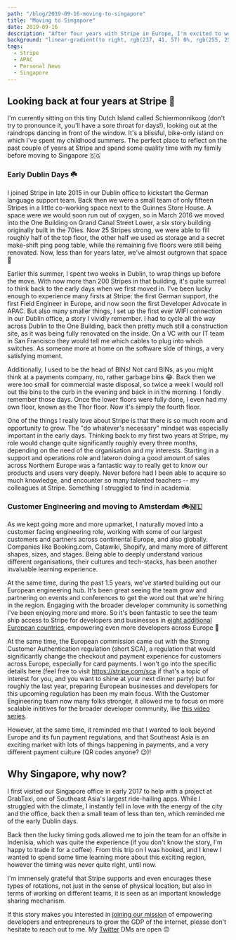 ```yaml
---
path: "/blog/2019-09-16-moving-to-singapore"
title: "Moving to Singapore"
date: 2019-09-16
description: "After four years with Stripe in Europe, I'm excited to work with and learn from Southeast Asia's entrepreneurial developers."
background: "linear-gradient(to right, rgb(237, 41, 57) 0%, rgb(255, 255, 255) 150%)"
tags:
  - Stripe
  - APAC
  - Personal News
  - Singapore
---
```


## Looking back at four years at Stripe 🥳

I'm currently sitting on this tiny Dutch Island called Schiermonnikoog (don't try to pronounce it, you'll have a sore throat for days!), looking out at the raindrops dancing in front of the window. It's a blissful, bike-only island on which I've spent my childhood summers. The perfect place to reflect on the past couple of years at Stripe and spend some quality time with my family before moving to Singapore 🇸🇬

### Early Dublin Days ☘️

I joined Stripe in late 2015 in our Dublin office to kickstart the German language support team. Back then we were a small team of only fifteen Stripes in a little co-working space next to the Guinnes Store House. A space were we would soon run out of oxygen, so in March 2016 we moved into the One Building on Grand Canal Street Lower, a six story building originally built in the 70ies. Now 25 Stripes strong, we were able to fill roughly half of the top floor, the other half we used as storage and a secret make-shift ping pong table, while the remaining five floors were still being renovated. Now, less than for years later, we've almost outgrown that space 🤯

Earlier this summer, I spent two weeks in Dublin, to wrap things up before the move. With now more than 200 Stripes in that building, it's quite surreal to think back to the early days when we first moved in. I've been lucky enough to experience many firsts at Stripe: the first German support, the first Field Engineer in Europe, and now soon the first Developer Advocate in APAC. But also many smaller things, I set up the first ever WIFI connection in our Dublin office, a story I vividly remember. I had to cycle all the way across Dublin to the One Building, back then pretty much still a construction site, as it was being fully renovated on the inside. On a VC with our IT team in San Francisco they would tell me which cables to plug into which switches. As someone more at home on the software side of things, a very satisfying moment.

Additionally, I used to be the head of BINs! Not card BINs, as you might think at a payments company, no, rather garbage bins 😂. Back then we were too small for commercial waste disposal, so twice a week I would roll out the bins to the curb in the evening and back in in the morning. I fondly remember those days. Once the lower floors were fully done, I even had my own floor, known as the Thor floor. Now it's simply the fourth floor.

One of the things I really love about Stripe is that there is so much room and opportunity to grow. The "do whatever's necessary" mindset was especially important in the early days. Thinking back to my first two years at Stripe, my role would change quite significantly roughly every three months, depending on the need of the organisation and my interests. Starting in a support and operations role and lateron doing a good amount of sales across Northern Europe was a fantastic way to really get to know our products and users very deeply. Never before had I been able to acquire so much knowledge, and encounter so many talented teachers -- my colleagues at Stripe. Something I struggled to find in academia.

### Customer Engineering and moving to Amsterdam 🚲🇳🇱

As we kept going more and more upmarket, I naturally moved into a customer facing engineering role, working with some of our largest customers and partners across continental Europe, and also globally. Companies like Booking.com, Catawiki, Shopify, and many more of different shapes, sizes, and stages. Being able to deeply understand various different organisations, their cultures and tech-stacks, has been another invaluable learning experience.

At the same time, during the past 1.5 years, we've started building out our European engineering hub. It's been great seeing the team grow and partnering on events and conferences to get the word out that we're hiring in the region. Engaging with the broader developer community is something I've been enjoying more and more. So it's been fantastic to see the team ship access to Stripe for developers and businesses in [eight additional European countries](https://stripe.com/en-nl/blog/stripe-expands-in-europe), empowering even more developers across Europe 🎉

At the same time, the European commission came out with the Strong Customer Authentication regulation (short SCA), a regulation that would significantly change the checkout and payment experience for customers across Europe, especially for card payments. I won't go into the specific details here (feel free to visit https://stripe.com/sca if that's a topic of interest for you, and you want to shine at your next dinner party) but for roughly the last year, preparing European businesses and developers for this upcoming regulation has been my main focus. With the Customer Engineering team now many folks stronger, it allowed me to focus on more scalable inititives for the broader developer community, like [this video series](https://www.youtube.com/playlist?list=PLcoWp8pBTM3A4OtsOeufGABceMlKJZmFQ).

However, at the same time, it reminded me that I wanted to look beyond Europe and its fun payment regulations, and that Southeast Asia is an exciting market with lots of things happening in payments, and a very different payment culture (QR codes anyone? 😉)!

## Why Singapore, why now?

I first visited our Singapore office in early 2017 to help with a project at GrabTaxi, one of Southeast Asia's largest ride-hailing apps. While I struggled with the climate, I instantly fell in love with the energy of the city and the office, back then a small team of less than ten, which reminded me of the early Dublin days.

Back then the lucky timing gods allowed me to join the team for an offsite in Indenisia, which was quite the experience (if you don't know the story, I'm happy to trade it for a coffee). From this trip on I was hooked, and I knew I wanted to spend some time learning more about this exciting region, however the timing was never quite right, until now.

I'm immensely grateful that Stripe supports and even encurages these types of rotations, not just in the sense of physical location, but also in terms of working on different teams, it is seen as an important knowledge sharing mechanism.

If this story makes you interested in [joining our mission](https://stripe.com/jobs/) of empowering developers and entrepreneurs to grow the GDP of the internet, please don't hesitate to reach out to me. My [Twitter](https://twitter.com/thorwebdev/) DMs are open 🙃
